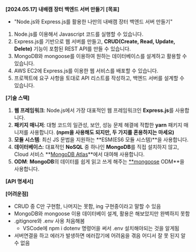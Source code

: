 **[2024.05.17]**
**내배캠 장터 백엔드 서버 만들기**
**[목표]**
- "Node.js와 Express.js를 활용한 나만의 내배캠 장터 백엔드 서버 만들기"
1. Node.js를 이용해서 Javascript 코드를 실행할 수 있습니다.
2. Express.js를 기반으로 웹 서버를 만들고, **CRUD(Create, Read, Update, Delete)** 기능이 포함된 REST API를 만들 수 있습니다.
3. MongoDB와 mongoose를 이용하여 원하는 데이터베이스를 설계하고 활용할 수 있습니다.
4. AWS EC2에 Express.js를 이용한 웹 서비스를 배포할 수 있습니다.
5. 프로젝트에 요구 사항을 토대로 API 리스트를 작성하고, 백엔드 서버를 설계할 수 있습니다.

**[기술 스택]**
1. **웹 프레임워크**: Node.js에서 가장 대표적인 웹 프레임워크인 **Express.js**를 사용합니다.
2. **패키지 매니저**: 대형 코드의 일관성, 보안, 성능 문제 해결에 적합한 **yarn** 패키지 매니저를 사용합니다. **(npm을 사용해도 되지만, 두 가지를 혼용하지는 마세요)**
3. **모듈 시스템**: 최신 JS 문법을 지원하는 **ESM(ES6 모듈 시스템)**을 사용합니다.
4. **데이터베이스**: 대표적인 **NoSQL** 중 하나인 **MongoDB**를 직접 설치하지 않고, Cloud 서비스 **[MongoDB Atlas](https://www.mongodb.com/products/platform/cloud)**에서 대여해 사용합니다.
5. **ODM**: **MongoDB**의 데이터를 쉽게 읽고 쓰게 해주는 [**mongoose](https://mongoosejs.com/docs/guide.html) ODM**을 사용합니다.

**[API 명세서]**












**[어려운점]**
- CRUD 중 C만 구현함, 나머지는 못함, ing 구현중이라고 말할 수 있음
- MongoDB와 mongoose 이용 데이터베이 설계, 활용은 해보았지만 완벽하지 못함
- .gitignore와 .env 사용 처음해봄
  - VSCode에 npm i dotenv 명령어을 써서 .env 설치해야되는 것을 알게됨
- 서버연결을 하고 에러가 발생하면 에러잡기에 어려움을 겪음 어디서 잘 못 된지 알 수 없음
